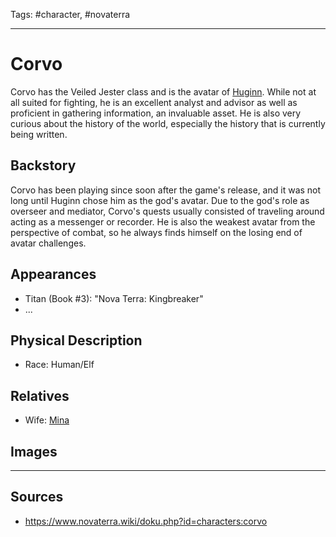 Tags: #character, #novaterra

---
# Corvo

Corvo has the Veiled Jester class and is the avatar of [Huginn](Huginn.md). While not at all suited for fighting, he is an excellent analyst and advisor as well as proficient in gathering information, an invaluable asset. He is also very curious about the history of the world, especially the history that is currently being written.

## Backstory

Corvo has been playing since soon after the game's release, and it was not long until Huginn chose him as the god's avatar. Due to the god's role as overseer and mediator, Corvo's quests usually consisted of traveling around acting as a messenger or recorder. He is also the weakest avatar from the perspective of combat, so he always finds himself on the losing end of avatar challenges.

## Appearances

- Titan (Book #3): "Nova Terra: Kingbreaker"
- ...

## Physical Description

- Race: Human/Elf

## Relatives

- Wife: [Mina](Mina.md)

## Images

---
## Sources
- https://www.novaterra.wiki/doku.php?id=characters:corvo